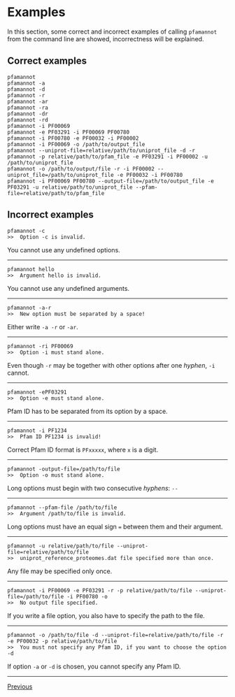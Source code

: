 [//]: # (pfamannot)
[//]: # (Protein Family Annotator)
[//]: # ()
[//]: # (docs/user/examples.md)
[//]: # (Copyright © 2020 Jan Hamalčík)
[//]: # ()
[//]: # (Gives some correct and incorrect example of pfamannot's call)
[//]: # ()

# Examples

In this section, some correct and incorrect examples of calling
`pfamannot` from the command line are showed, incorrectness will be
explained.

## Correct examples

```
pfamannot
pfamannot -a
pfamannot -d
pfamannot -r
pfamannot -ar
pfamannot -ra
pfamannot -dr
pfamannot -rd
pfamannot -i PF00069
pfamannot -e PF03291 -i PF00069 PF00780
pfamannot -i PF00780 -e PF00032 -i PF00002
pfamannot -i PF00069 -o /path/to/output_file
pfamannot --uniprot-file=relative/path/to/uniprot_file -d -r
pfamannot -p relative/path/to/pfam_file -e PF03291 -i PF00002 -u /path/to/uniprot_file
pfamannot -o /path/to/output/file -r -i PF00002 --uniprot_file=/path/to/uniprot_file -e PF00032 -i PF00780
pfamannot -i PF00069 PF00780 --output-file=/path/to/output_file -e PF03291 -u relative/path/to/uniprot_file --pfam-file=relative/path/to/pfam_file
```

## Incorrect examples

```
pfamannot -c
>>  Option -c is invalid.
```
You cannot use any undefined options.

---
```
pfamannot hello
>>  Argument hello is invalid.
```
You cannot use any undefined arguments.

---
```
pfamannot -a-r
>>  New option must be separated by a space!
```
Either write `-a -r` or `-ar`.

---
```
pfamannot -ri PF00069
>>  Option -i must stand alone.
```
Even though `-r` may be together with other options after one *hyphen*,
`-i` cannot.

---
```
pfamannot -ePF03291
>>  Option -e must stand alone.
```
Pfam ID has to be separated from its option by a space.

---
```
pfamannot -i PF1234
>>  Pfam ID PF1234 is invalid!
```
Correct Pfam ID format is `PFxxxxx`, where `x` is a digit.

---
```
pfamannot -output-file=/path/to/file
>>  Option -o must stand alone.
```
Long options must begin with two consecutive *hyphens*: `--`

---
```
pfamannot --pfam-file /path/to/file
>>  Argument /path/to/file is invalid.
```
Long options must have an equal sign `=` between them and their argument.

---
```
pfamannot -u relative/path/to/file --uniprot-file=relative/path/to/file
>>  uniprot_reference_proteomes.dat file specified more than once.
```
Any file may be specified only once.

---
```
pfamannot -i PF00069 -e PF03291 -r -p relative/path/to/file --uniprot-file=/path/to/file -i PF00780 -o
>>  No output file specified.
```
If you write a file option, you also have to specify the path to the
file.

---
```
pfamannot -o /path/to/file -d --uniprot-file=relative/path/to/file -r -e PF00032 -p relative/path/to/file
>>  You must not specify any Pfam ID, if you want to choose the option -d
```
If option `-a` or `-d` is chosen, you cannot specify any Pfam ID.

---

[Previous](options.md)

